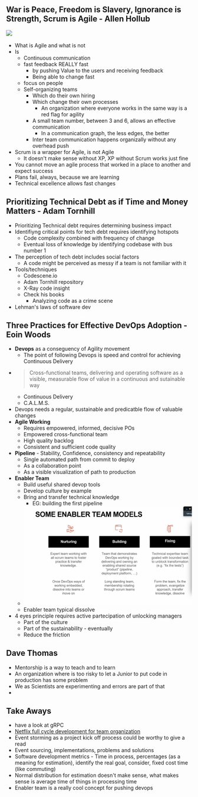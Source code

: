 ## War is Peace, Freedom is Slavery, Ignorance is Strength, Scrum is Agile - Allen Hollub
![](1.png)
* What is Agile and what is not
* Is
  * Continuous communication
  * fast feedback REALLY fast
    * by pushing Value to the users and receiving feedback
    * Being able to change fast
  * focus on people
  * Self-organizing teams
    * Which do their own hiring
    * Which change their own processes
      * An organization where everyone works in the same way is a red flag for agility
    * A small team number, between 3 and 6, allows an effective communication
      * In a communication graph, the less edges, the better
    * Inter team communication happens organizally without any overhead push
* Scrum is a wrapper for Agile, is not Agile
  * It doesn't make sense without XP, XP without Scrum works just fine
* You cannot move an agile process that worked in a place to another and expect success
* Plans fail, always, because we are learning
* Technical excellence allows fast changes

## Prioritizing Technical Debt as if Time and Money Matters - Adam Tornhill
* Prioritizing Technical debt requires determining business impact
* Identifiyng critical points for tech debt requires identifying hotspots
  * Code complexity combined with frequency of change
  * Eventual loss of knowledge by identifying codebase with bus number 1
* The perception of tech debt includes social factors
  * A code might be perceived as messy if a team is not familiar with it
* Tools/techniques
  * Codescene.io
  * Adam Tornhill repository
  * X-Ray code insight
  * Check his books
    * Analyzing code as a crime scene
* Lehman's laws of software dev

## Three Practices for Effective DevOps Adoption - Eoin Woods
* __Devops__ as a conseguency of Agility movement
  * The point of following Devops is speed and control for achieving Continuous Delivery
* > Cross-functional teams, delivering and operating software as a visible, measurable flow of value in a continuous and sutainable way
  * Continuous Delivery
  * C.A.L.M.S.
* Devops needs a regular, sustainable and predicatble flow of valuable changes
* __Agile Working__
  * Requires empowered, informed, decisive POs
  * Empowered cross-functional team
  * High quality backlog
  * Consistent and sufficient code quality
* __Pipeline__ - Stability, Confidence, consistency and repeatability
  * Single automated path from commit to deploy
  * As a collaboration point
  * As a visible visualization of path to production
* __Enabler Team__
  * Build useful shared devop tools
  * Develop culture by example
  * Bring and transfer technical knowledge
    * EG: building the first pipeline
  *  ![some enabler team models](2.png)
  * Enabler team typical dissolve
* 4 eyes principle requires active partecipation of unlocking managers
  * Part of the culture
  * Part of the sustainability - eventually
  * Reduce the friction

## Dave Thomas
* Mentorship is a way to teach and to learn
* An organization where is too risky to let a Junior to put code in production has some problem
* We as Scientists are experimenting and errors are part of that
* 

## Take Aways
* have a look at gRPC
* [Netflix full cycle development for team organization](https://netflixtechblog.com/full-cycle-developers-at-netflix-a08c31f83249)
* Event storming as a project kick off process could be worthy to give a read
* Event sourcing, implementations, problems and solutions
* Software development metrics - Time in process, percentages (as a meaning for estimation), identify the real goal, consider, fixed cost time (like commuting)
* Normal distribution for estimation doesn't make sense, what makes sense is average time of things in processing time
* Enabler team is a really cool concept for pushing devops